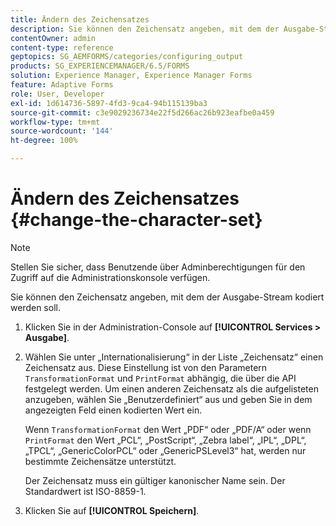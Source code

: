 ```yaml
---
title: Ändern des Zeichensatzes
description: Sie können den Zeichensatz angeben, mit dem der Ausgabe-Stream kodiert werden soll. Erfahren Sie, wie Sie den Zeichensatz ändern können.
contentOwner: admin
content-type: reference
geptopics: SG_AEMFORMS/categories/configuring_output
products: SG_EXPERIENCEMANAGER/6.5/FORMS
solution: Experience Manager, Experience Manager Forms
feature: Adaptive Forms
role: User, Developer
exl-id: 1d614736-5897-4fd3-9ca4-94b115139ba3
source-git-commit: c3e9029236734e22f5d266ac26b923eafbe0a459
workflow-type: tm+mt
source-wordcount: '144'
ht-degree: 100%

---
```


# Ändern des Zeichensatzes {#change-the-character-set}

>[!NOTE]
> 
> Stellen Sie sicher, dass Benutzende über Adminberechtigungen für den Zugriff auf die Administrationskonsole verfügen.

Sie können den Zeichensatz angeben, mit dem der Ausgabe-Stream kodiert werden soll.

1. Klicken Sie in der Administration-Console auf **[!UICONTROL Services > Ausgabe]**.
1. Wählen Sie unter „Internationalisierung“ in der Liste „Zeichensatz“ einen Zeichensatz aus. Diese Einstellung ist von den Parametern `TransformationFormat` und `PrintFormat` abhängig, die über die API festgelegt werden. Um einen anderen Zeichensatz als die aufgelisteten anzugeben, wählen Sie „Benutzerdefiniert“ aus und geben Sie in dem angezeigten Feld einen kodierten Wert ein.

   Wenn `TransformationFormat` den Wert „PDF“ oder „PDF/A“ oder wenn `PrintFormat` den Wert „PCL“, „PostScript“, „Zebra label“, „IPL“, „DPL“, „TPCL“, „GenericColorPCL“ oder „GenericPSLevel3“ hat, werden nur bestimmte Zeichensätze unterstützt.

   Der Zeichensatz muss ein gültiger kanonischer Name sein. Der Standardwert ist ISO-8859-1.

1. Klicken Sie auf **[!UICONTROL Speichern]**.

